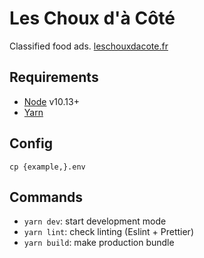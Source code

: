 # Les Choux d'à Côté

Classified food ads.
[leschouxdacote.fr](https://leschouxdacote.fr/)

## Requirements

- [Node](https://nodejs.org/) v10.13+
- [Yarn](https://yarnpkg.com/)

## Config

    cp {example,}.env

## Commands

- `yarn dev`: start development mode
- `yarn lint`: check linting (Eslint + Prettier)
- `yarn build`: make production bundle
